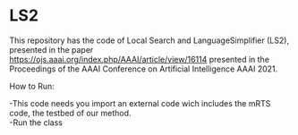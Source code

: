 # LS2

This repository has the code of Local  Search  and  LanguageSimplifier (LS2), presented in the paper https://ojs.aaai.org/index.php/AAAI/article/view/16114 presented in the Proceedings of the AAAI Conference on Artificial Intelligence AAAI 2021.

How to Run:

-This code needs you import an external code wich includes the mRTS code, the testbed of our method.  
-Run the class 
